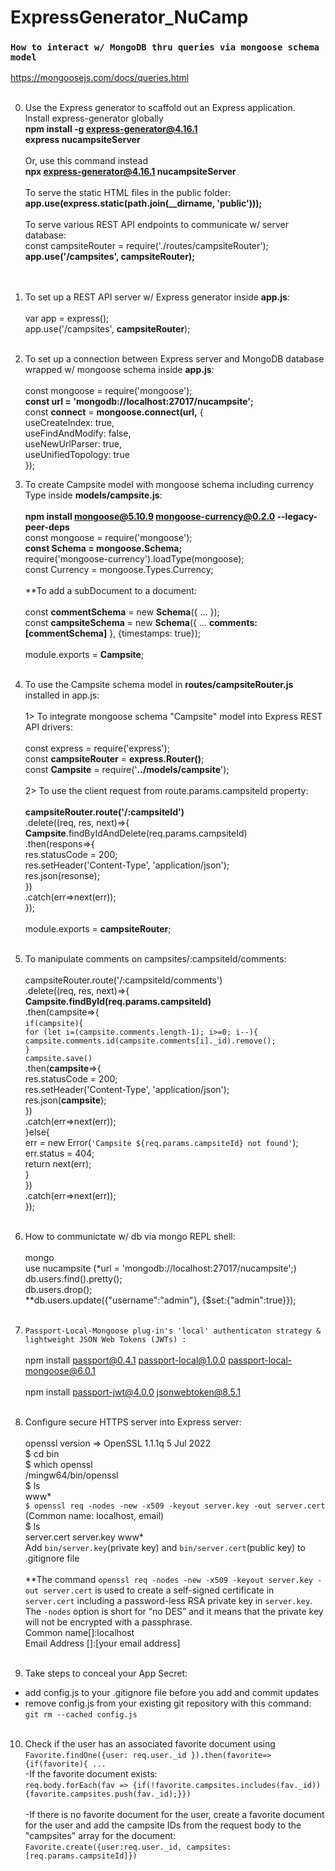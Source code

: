 # ExpressGenerator_NuCamp

### `How to interact w/ MongoDB thru queries via mongoose schema model` <br />
https://mongoosejs.com/docs/queries.html<br /><br />

0. Use the Express generator to scaffold out an Express application. <br />
Install express-generator globally <br />
**npm install -g express-generator@4.16.1** <br />
**express nucampsiteServer** <br /> <br />
Or, use this command instead <br />
**npx express-generator@4.16.1 nucampsiteServer** <br /> <br />
 To serve the static HTML files in the public folder: <br />
**app.use(express.static(path.join(__dirname, 'public')));** <br /> <br />
 To serve various REST API endpoints to communicate w/ server database: <br />
 const campsiteRouter = require('./routes/campsiteRouter'); <br />
 **app.use('/campsites', campsiteRouter);** <br /><br /><br />

1. To set up a REST API server w/ Express generator inside **app.js**: <br /><br />
var app = express(); <br /> 
app.use('/campsites', **campsiteRouter**); <br /><br />

2. To set up a connection between Express server and MongoDB database wrapped w/ mongoose schema inside **app.js**: <br /><br />
const mongoose = require('mongoose'); <br />
**const url = 'mongodb://localhost:27017/nucampsite';** <br />
const **connect** = **mongoose.connect(url,** {  <br />
  useCreateIndex: true,  <br />
  useFindAndModify: false,  <br />
  useNewUrlParser: true,  <br />
  useUnifiedTopology: true  <br />
});  <br />

3. To create Campsite model with mongoose schema including currency Type inside **models/campsite.js**: <br /> <br />
**npm install mongoose@5.10.9 mongoose-currency@0.2.0 --legacy-peer-deps** <br />
const mongoose = require('mongoose'); <br />
**const Schema = mongoose.Schema;**<br />
require('mongoose-currency').loadType(mongoose); <br />
const Currency = mongoose.Types.Currency; <br /><br />
  **To add a subDocument to a document: <br /><br />
  const **commentSchema** = new **Schema**({ ... }); <br />
  const **campsiteSchema** = new **Schema**({ ... **comments: [commentSchema]** }, {timestamps: true});  <br /><br />
  module.exports =  **Campsite**; <br /> <br />

4. To use the Campsite schema model in **routes/campsiteRouter.js** installed in app.js: <br /> <br />
1> To integrate mongoose schema "Campsite" model into Express REST API drivers: <br /><br />
const express = require('express');<br />
const **campsiteRouter** = **express.Router()**;<br />
const **Campsite** = require('**../models/campsite**'); <br /> <br />
2> To use the client request from route.params.campsiteId property: <br /><br />
 **campsiteRouter.route('/:campsiteId')**<br />
  .delete((req, res, next)=>{ <br />
      **Campsite**.findByIdAndDelete(req.params.campsiteId) <br />
      .then(respons=>{ <br />
          res.statusCode = 200; <br />
          res.setHeader('Content-Type', 'application/json'); <br />
          res.json(resonse); <br />
      }) <br />
      .catch(err=>next(err)); <br />
  }); <br /> <br />
  module.exports = **campsiteRouter**; <br /><br />
  
  5. To manipulate comments on campsites/:campsiteId/comments: <br /><br />
  campsiteRouter.route('/:campsiteId/comments')  <br />
  .delete((req, res, next)=>{ <br />
    **Campsite.findById(req.params.campsiteId)** <br />
    .then(campsite=>{ <br />
        `if(campsite)`{ <br />
            `for (let i=(campsite.comments.length-1); i>=0; i--){` <br />
                `campsite.comments.id(campsite.comments[i]._id).remove();` <br />
            `}` <br />
            `campsite.save()` <br />
            .then(**campsite**=>{ <br />
                res.statusCode = 200; <br />
                res.setHeader('Content-Type', 'application/json'); <br />
                res.json(**campsite**); <br />
            }) <br />
            .catch(err=>next(err)); <br />
        }else{ <br />
            err = new Error(`'Campsite ${req.params.campsiteId} not found'`); <br />
            err.status = 404; <br />
            return next(err); <br />
        } <br />
    }) <br />
    .catch(err=>next(err)); <br />
}); <br /> <br />
6. How to communictate w/ db via mongo REPL shell:  <br /> <br />
mongo <br /> 
use nucampsite (*url = 'mongodb://localhost:27017/nucampsite';) <br /> 
db.users.find().pretty(); <br /> 
db.users.drop(); <br />
**db.users.update({"username":"admin"}, {$set:{"admin":true}}); <br /> <br />

7. `Passport-Local-Mongoose plug-in's 'local' authenticaton strategy & lightweight JSON Web Tokens (JWTs) :`<br /> <br />
npm install passport@0.4.1 passport-local@1.0.0 passport-local-mongoose@6.0.1<br /> <br />
npm install passport-jwt@4.0.0 jsonwebtoken@8.5.1 <br /> <br />

8. Configure secure HTTPS server into Express server: <br /> <br />
openssl version => OpenSSL 1.1.1q  5 Jul 2022 <br />
$ cd bin <br />
$ which openssl <br />
/mingw64/bin/openssl <br />
$ ls <br />
www* <br />
`$ openssl req -nodes -new -x509 -keyout server.key -out server.cert` (Common name: localhost, email) <br />
$ ls <br />
server.cert  server.key  www* <br />
Add `bin/server.key`(private key) and `bin/server.cert`(public key) to .gitignore file <br /><br />
**The command `openssl req -nodes -new -x509 -keyout server.key -out server.cert` is used to create a self-signed certificate in `server.cert` including a password-less RSA private key in `server.key`. The `-nodes` option is short for “no DES” and it means that the private key will not be encrypted with a passphrase. <br />
Common name[]:localhost <br />
Email Address []:[your email address]<br /> <br />

9. Take steps to conceal your App Secret: <br />
- add config.js to your .gitignore file before you add and commit updates <br />
- remove config.js from your existing git repository with this command:  <br />
`git rm --cached config.js` <br /><br />

10. Check if the user has an associated favorite document using `Favorite.findOne({user: req.user._id }).then(favorite=>{if(favorite){ ... ` <br /> 
 -If the favorite document exists: <br />
 `req.body.forEach(fav => {if(!favorite.campsites.includes(fav._id)){favorite.campsites.push(fav._id);}})` <br /> <br />
 -If there is no favorite document for the user, create a favorite document for the user and add the campsite IDs from the request body to the "campsites" array for the document: <br />
 `Favorite.create({user:req.user._id, campsites:[req.params.campsiteId]})` <br /> <br />
